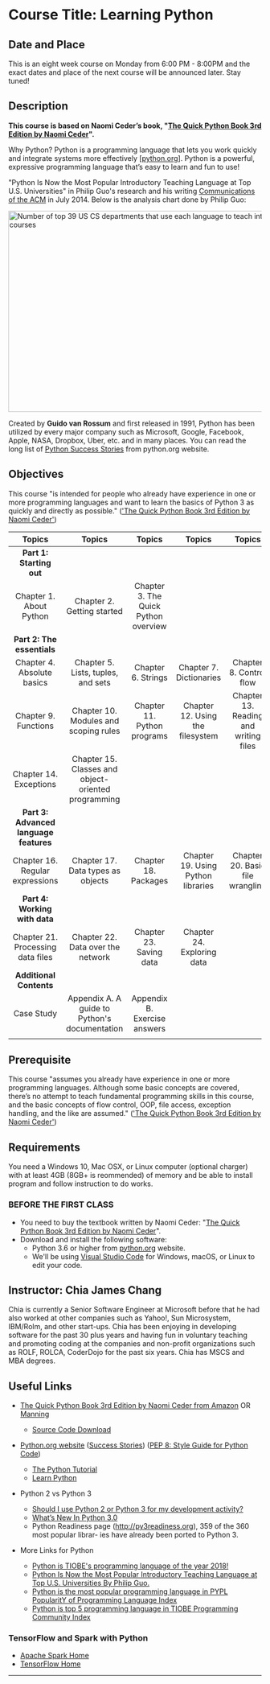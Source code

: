 # Course Title: Learning Python

## Date and Place
This is an eight week course on Monday from 6:00 PM - 8:00PM and the exact dates and place of the next course will be announced later. Stay tuned!

## Description
**This course is based on Naomi Ceder’s book, "[The Quick Python Book 3rd Edition by Naomi Ceder](https://www.amazon.com/gp/product/1617294039/ref=dbs_a_def_rwt_bibl_vppi_i0)".**

Why Python? Python is a programming language that lets you work quickly and integrate systems more effectively [[python.org](https://www.python.org/)]. Python is a powerful, expressive programming language that’s easy to learn and fun to use! 

"Python Is Now the Most Popular Introductory Teaching Language at Top U.S. Universities" in Philip Guo's research and his writing [Communications of the ACM](https://cacm.acm.org/blogs/blog-cacm/176450-python-is-now-the-most-popular-introductory-teaching-language-at-top-u-s-universities/fulltext) in July 2014. Below is the analysis chart done by Philip Guo:

<img src="https://cacm.acm.org/system/assets/0001/6722/Top39-700.4.png" alt="Number of top 39 US CS departments that use each language to teach introductory courses" height="400" width="600"/>

Created by **Guido van Rossum** and first released in 1991, Python has been utilized by every major company such as Microsoft, Google, Facebook, Apple, NASA, Dropbox, Uber, etc. and in many places. You can read the long list of [Python Success Stories](https://www.python.org/about/success/) from python.org website.

## Objectives
This course "is intended for people who already have experience in one or more programming languages and want to learn the basics of Python 3 as quickly and directly as possible." (['The Quick Python Book 3rd Edition by Naomi Ceder'](https://www.amazon.com/gp/product/1617294039/ref=dbs_a_def_rwt_bibl_vppi_i0))

| Topics | Topics | Topics | Topics | Topics |
|:------:|:------:|:------:|:------:|:------:|
| **Part 1: Starting out** |
| Chapter 1. About Python | Chapter 2. Getting started | Chapter 3. The Quick Python overview |||
| **Part 2: The essentials** |
| Chapter 4. Absolute basics | Chapter 5. Lists, tuples, and sets | Chapter 6. Strings | Chapter 7. Dictionaries | Chapter 8. Control flow |
| Chapter 9. Functions | Chapter 10. Modules and scoping rules | Chapter 11. Python programs | Chapter 12. Using the filesystem | Chapter 13. Reading and writing files |
| Chapter 14. Exceptions | Chapter 15. Classes and object-oriented programming ||||
| **Part 3: Advanced language features** |
| Chapter 16. Regular expressions | Chapter 17. Data types as objects | Chapter 18. Packages | Chapter 19. Using Python libraries | Chapter 20. Basic file wrangling |
| **Part 4: Working with data** |
| Chapter 21. Processing data files | Chapter 22. Data over the network | Chapter 23. Saving data | Chapter 24. Exploring data ||
| **Additional Contents** |
| Case Study | Appendix A. A guide to Python's documentation | Appendix B. Exercise answers |||
||||||

## Prerequisite
This course "assumes you already have experience in one or more programming languages. Although some basic concepts are covered, there’s no attempt to teach fundamental programming skills in this course, and the basic concepts of flow control, OOP, file access, exception handling, and the like are assumed." (['The Quick Python Book 3rd Edition by Naomi Ceder'](https://www.amazon.com/gp/product/1617294039/ref=dbs_a_def_rwt_bibl_vppi_i0))

## Requirements
You need a Windows 10, Mac OSX, or Linux computer (optional charger) with at least 4GB (8GB+ is reommended) of memory and be able to install program and follow instruction to do works.

### BEFORE THE FIRST CLASS
* You need to buy the textbook written by Naomi Ceder: "[The Quick Python Book 3rd Edition by Naomi Ceder](https://www.amazon.com/gp/product/1617294039/ref=dbs_a_def_rwt_bibl_vppi_i0)".
* Download and install the following software:
    * Python 3.6 or higher from [python.org](https://www.python.org/) website.
    * We'll be using [Visual Studio Code](https://code.visualstudio.com/) for Windows, macOS, or Linux to edit your code.

## Instructor: Chia James Chang
Chia is currently a Senior Software Engineer at Microsoft before that he had also worked at other companies such as Yahoo!, Sun Microsystem, IBM/Rolm, and other start-ups. Chia has been enjoying in developing software for the past 30 plus years and having fun in voluntary teaching and promoting coding at the companies and non-profit organizations such as ROLF, ROLCA, CoderDojo for the past six years. Chia has MSCS and MBA degrees.

## Useful Links
* [The Quick Python Book 3rd Edition by Naomi Ceder from Amazon](https://www.amazon.com/gp/product/1617294039/ref=dbs_a_def_rwt_bibl_vppi_i0) OR [Manning](https://www.manning.com/books/the-quick-python-book-third-edition)
    * [Source Code Download](https://www.manning.com/books/the-quick-python-book-third-edition)
* [Python.org website](https://www.python.org/)
    ([Success Stories](https://www.python.org/about/success/))
    ([PEP 8: Style Guide for Python Code](https://www.python.org/dev/peps/pep-0008/))
    * [The Python Tutorial](https://docs.python.org/3/tutorial/index.html)
    * [Learn Python](http://learnpython.org/)
* Python 2 vs Python 3
    * [Should I use Python 2 or Python 3 for my development activity?](https://wiki.python.org/moin/Python2orPython3)
    * [What’s New In Python 3.0](https://docs.python.org/3/whatsnew/3.0.html)
    * Python Readiness page (http://py3readiness.org), 359 of the 360 most popular librar- ies have already been ported to Python 3.

* More Links for Python
    * [Python is TIOBE's programming language of the year 2018!](https://www.tiobe.com/tiobe-index/)
    * [Python Is Now the Most Popular Introductory Teaching Language at Top U.S. Universities By Philip Guo.](https://cacm.acm.org/blogs/blog-cacm/176450-python-is-now-the-most-popular-introductory-teaching-language-at-top-u-s-universities/fulltext)
    * [Python is the most popular programming language in PYPL PopularitY of Programming Language Index](http://pypl.github.io/PYPL.html)
    * [Python is top 5 programming language in TIOBE Programming Community Index](https://www.tiobe.com/tiobe-index/)

### TensorFlow and Spark with Python
* [Apache Spark Home](http://spark.apache.org/)
* [TensorFlow Home](https://www.tensorflow.org/)
 
---
